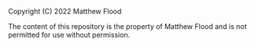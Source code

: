 
Copyright (C) 2022 Matthew Flood

The content of this repository is the property of Matthew Flood and is not permitted for use without permission.